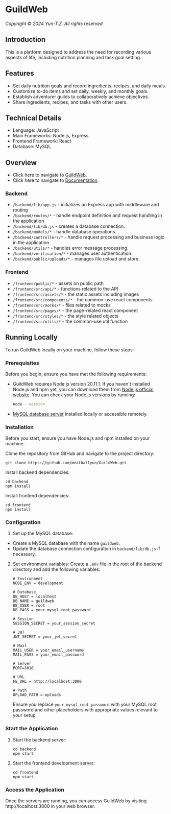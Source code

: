 # GuildWeb

*Copyright © 2024 Yun-T.Z. All rights reserved*

## Introduction

This is a platform designed to address the need for recording various aspects of life, including nutrition planning and task goal setting.

## Features
* Set daily nutrition goals and record ingredients, recipes, and daily meals.
* Customize to-do items and set daily, weekly, and monthly goals.
* Establish adventurer guilds to collaboratively achieve objectives.
* Share ingredients, recipes, and tasks with other users.


## Technical Details
* Language: JavaScript
* Main Frameworks: Node.js, Express
* Frontend Framework: React
* Database: MySQL


## Overview
* Click here to navigate to [GuildWeb](http://guild.yun-tz.com).
* Click here to navigate to [Documentation](https://hackmd.io/@rabbit-house/S1bMt8ceA).

### Backend
* `/backend/lib/app.js` - initializes an Express app with middleware and routing
* `/backend/routes/*` - handle endpoint definition and request handling in the application
* `/backend/lib/db.js` - creates a database connection.
* `/backend/models/*` - handle database operations.
* `/backend/controllers/*` - handle request processing and business logic in the application.
* `/backend/utils/*` - handles error message processing.
* `/backend/verification/*` - manages user authentication.
* `/backend/public/uploads/*` - manages file upload and store.

### Frontend

- `/frontend/public/*` - assets on public path
- `/frontend/src/api/*` - functions related to the API
- `/frontend/src/assets/*` - the static assets including images
- `/frontend/src/components/*` - the common-use react components
- `/frontend/src/mocks/*` - files related to mocks
- `/frontend/src/pages/*` - the page-related react component
- `/frontend/src/styles/*` -  the style related objects
- `/frontend/src/utils/*` - the common-use util function

## Running Locally

To run GuildWeb locally on your machine, follow these steps:

### Prerequisites

Before you begin, ensure you have met the following requirements:

* GuildWeb requires Node.js version 20.11.1. If you haven't installed Node.js and npm yet, you can download them from [Node.js official website](https://nodejs.org/). You can check your Node.js versions by running:
  ```bash
  node --version
  ```
* [MySQL database server](https://www.mysql.com/) installed locally or accessible remotely. 

### Installation
Before you start, ensure you have Node.js and npm installed on your machine.

Clone the repository from GitHub and navigate to the project directory:
  ```
  git clone https://github.com/meatballyun/GuildWeb.git
  ```

Install backend dependencies:
  ```
  cd backend
  npm install
  ```

Install frontend dependencies:
  ```
  cd frontend
  npm install
  ```

### Configuration

1. Set up the MySQL database:
  - Create a MySQL database with the name `guildweb`.
  - Update the database connection configuration in `backend/lib/db.js` if necessary.
2. Set environment variables: Create a `.env` file in the root of the backend directory and add the following variables:
    ```.ENV
    # Environment
    NODE_ENV = development

    # Database
    DB_HOST = localhost
    DB_NAME = guildweb
    DB_USER = root
    DB_PASS = your_mysql_root_password

    # Session
    SESSION_SECRET = your_session_secret

    # JWT
    JWT_SECRET = your_jwt_secret

    # Mail
    MAIL_USER = your_email_username
    MAIL_PASS = your_email_password

    # Server
    PORT=3010

    # URL
    FE_URL = http://localhost:3000

    # Path
    UPLOAD_PATH = uploads
    ```

    Ensure you replace `your_mysql_root_password` with your MySQL root password and other placeholders with appropriate values relevant to your setup.

### Start the Application

1. Start the backend server:
    ```
    cd backend
    npm start
    ```
  
2. Start the frontend development server:
    ```
    cd frontend
    npm start
    ```

### Access the Application
Once the servers are running, you can access GuildWeb by visiting http://localhost:3000 in your web browser.

